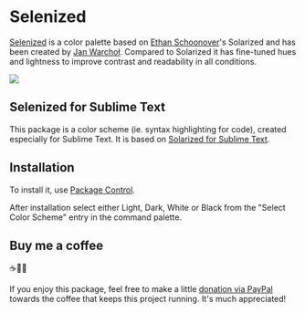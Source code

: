 # Selenized

[Selenized](https://github.com/jan-warchol/selenized) is a color palette based on [Ethan Schoonover](http://ethanschoonover.com/solarized)'s Solarized and has been created by [Jan Warchoł](https://github.com/jan-warchol). Compared to Solarized it has fine-tuned hues and lightness to improve contrast and readability in all conditions.

![](https://camo.githubusercontent.com/28b6f89411e038501e430347ad90afc4ff026be494e94dd58d5b3ebdb195c8c3/687474703a2f2f692e696d6775722e636f6d2f794d30766164482e706e67)

## Selenized for Sublime Text

This package is a color scheme (ie. syntax highlighting for code), created especially for Sublime Text. It is based on [Solarized for Sublime Text](https://github.com/braver/Solarized).

## Installation

To install it, use [Package Control](https://packagecontrol.io/packages/Selenized%20Color%20Scheme).

After installation select either Light, Dark, White or Black from the "Select Color Scheme" entry in the command palette.


## Buy me a coffee 

☕️👌🏻

If you enjoy this package, feel free to make a little [donation via PayPal](https://paypal.me/koenlageveen) towards the coffee that keeps this project running. It's much appreciated!

